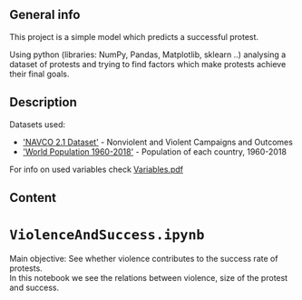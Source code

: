 ## General info
This project is a simple model which predicts a successful protest.

Using python (libraries: NumPy, Pandas, Matplotlib, sklearn ..) analysing a dataset of protests and trying to find factors which make protests achieve their final goals.

## Description
Datasets used:
  - ['NAVCO 2.1 Dataset'](https://dataverse.harvard.edu/dataset.xhtml?persistentId=doi:10.7910/DVN/MHOXDV) - Nonviolent and Violent Campaigns and Outcomes
  - ['World Population 1960-2018'](https://www.kaggle.com/imdevskp/world-population-19602018) - Population of each country, 1960-2018
  
For info on used variables check [Variables.pdf](/Variables.pdf)


## Content

# `ViolenceAndSuccess.ipynb` <br />
 Main objective: See whether violence contributes to the success rate of protests.  <br />
 In this notebook we see the relations between violence, size of the protest and success.  <br />
 



